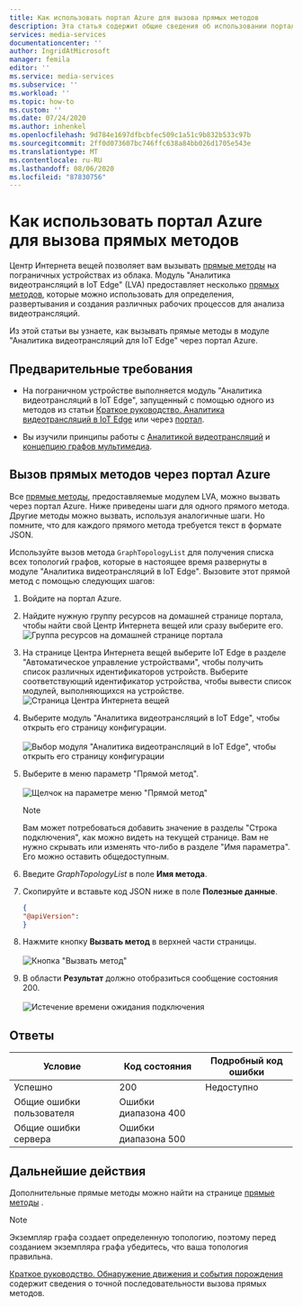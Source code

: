 ```yaml
---
title: Как использовать портал Azure для вызова прямых методов
description: Эта статья содержит общие сведения об использовании портала Azure для вызова прямых методов.
services: media-services
documentationcenter: ''
author: IngridAtMicrosoft
manager: femila
editor: ''
ms.service: media-services
ms.subservice: ''
ms.workload: ''
ms.topic: how-to
ms.custom: ''
ms.date: 07/24/2020
ms.author: inhenkel
ms.openlocfilehash: 9d784e1697dfbcbfec509c1a51c9b832b533c97b
ms.sourcegitcommit: 2ff0d073607bc746ffc638a84bb026d1705e543e
ms.translationtype: MT
ms.contentlocale: ru-RU
ms.lasthandoff: 08/06/2020
ms.locfileid: "87830756"
---
```

# <a name="how-to-use-azure-portal-to-invoke-direct-methods"></a>Как использовать портал Azure для вызова прямых методов

Центр Интернета вещей позволяет вам вызывать [прямые методы](../../iot-hub/iot-hub-devguide-direct-methods.md#method-invocation-for-iot-edge-modules) на пограничных устройствах из облака. Модуль "Аналитика видеотрансляций в IoT Edge" (LVA) предоставляет несколько [прямых методов](./direct-methods.md), которые можно использовать для определения, развертывания и создания различных рабочих процессов для анализа видеотрансляций.

Из этой статьи вы узнаете, как вызывать прямые методы в модуле "Аналитика видеотрансляций для IoT Edge" через портал Azure.

## <a name="prerequisites"></a>Предварительные требования

* На пограничном устройстве выполняется модуль "Аналитика видеотрансляций в IoT Edge", запущенный с помощью одного из методов из статьи [Краткое руководство. Аналитика видеотрансляций в IoT Edge](./get-started-detect-motion-emit-events-quickstart.md) или через [портал](./deploy-iot-edge-device.md).

* Вы изучили принципы работы с [Аналитикой видеотрансляций](./overview.md) и [концепцию графов мультимедиа](./media-graph-concept.md).

## <a name="invoking-direct-methods-via-azure-portal"></a>Вызов прямых методов через портал Azure

Все [прямые методы](./direct-methods.md), предоставляемые модулем LVA, можно вызвать через портал Azure. Ниже приведены шаги для одного прямого метода. Другие методы можно вызвать, используя аналогичные шаги. Но помните, что для каждого прямого метода требуется текст в формате JSON.

Используйте вызов метода `GraphTopologyList` для получения списка всех топологий графов, которые в настоящее время развернуты в модуле "Аналитика видеотрансляций в IoT Edge". Вызовите этот прямой метод с помощью следующих шагов:

1. Войдите на портал Azure.
1. Найдите нужную группу ресурсов на домашней странице портала, чтобы найти свой Центр Интернета вещей или сразу выберите его.
    ![Группа ресурсов на домашней странице портала](media/use-azure-portal-to-invoke-directs-methods/portal-rg-home.png)
1. На странице Центра Интернета вещей выберите IoT Edge в разделе "Автоматическое управление устройствами", чтобы получить список различных идентификаторов устройств. Выберите соответствующий идентификатор устройства, чтобы вывести список модулей, выполняющихся на устройстве.
    ![Страница Центра Интернета вещей](media/use-azure-portal-to-invoke-directs-methods/iot-hub-page.png)
1. Выберите модуль "Аналитика видеотрансляций в IoT Edge", чтобы открыть его страницу конфигурации.<br><br>
    ![Выбор модуля "Аналитика видеотрансляций в IoT Edge", чтобы открыть его страницу конфигурации](media/use-azure-portal-to-invoke-directs-methods/modules.png)
1. Выберите в меню параметр "Прямой метод". <br><br>
    ![Щелчок на параметре меню "Прямой метод"](media/use-azure-portal-to-invoke-directs-methods/module-details.png)
    > [!NOTE]
    > Вам может потребоваться добавить значение в разделы "Строка подключения", как можно видеть на текущей странице. Вам не нужно скрывать или изменять что-либо в разделе "Имя параметра". Его можно оставить общедоступным.

1. Введите *GraphTopologyList* в поле **Имя метода**.
1. Скопируйте и вставьте код JSON ниже в поле **Полезные данные**.
    ```json
    {
    "@apiVersion":
    }
    ```
1. Нажмите кнопку **Вызвать метод** в верхней части страницы.<br><br>
    ![Кнопка "Вызвать метод"](media/use-azure-portal-to-invoke-directs-methods/direct-method.png)
1. В области **Результат** должно отобразиться сообщение состояния 200.<br><br>
    ![Истечение времени ожидания подключения](media/use-azure-portal-to-invoke-directs-methods/connection-timeout.png)

## <a name="responses"></a>Ответы

| Условие             | Код состояния | Подробный код ошибки |
|-----------------------|-------------|---------------------|
| Успешно               | 200         | Недоступно                 |
| Общие ошибки пользователя   | Ошибки диапазона 400   |                     |
| Общие ошибки сервера | Ошибки диапазона 500   |                     |

## <a name="next-steps"></a>Дальнейшие действия

Дополнительные прямые методы можно найти на странице [прямые методы](./direct-methods.md) .

> [!NOTE]
> Экземпляр графа создает определенную топологию, поэтому перед созданием экземпляра графа убедитесь, что ваша топология правильна.

[Краткое руководство. Обнаружение движения и события порождения](./get-started-detect-motion-emit-events-quickstart.md) содержит сведения о точной последовательности вызова прямых методов.